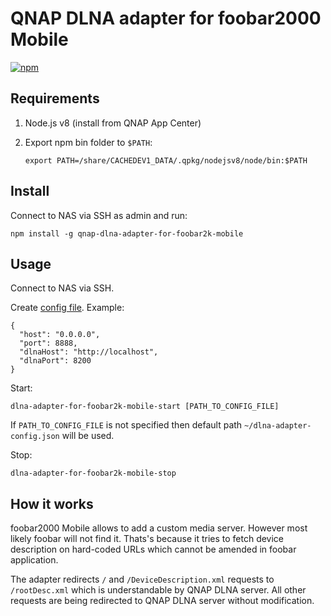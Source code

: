 # QNAP DLNA adapter for foobar2000 Mobile

[![npm](https://img.shields.io/npm/v/qnap-dlna-adapter-for-foobar2k-mobile.svg)](https://www.npmjs.com/package/qnap-dlna-adapter-for-foobar2k-mobile)

## Requirements

1) Node.js v8 (install from QNAP App Center)

2) Export npm bin folder to `$PATH`:

    ```
    export PATH=/share/CACHEDEV1_DATA/.qpkg/nodejsv8/node/bin:$PATH
    ```

## Install

Connect to NAS via SSH as admin and run:

```
npm install -g qnap-dlna-adapter-for-foobar2k-mobile
```

## Usage

Connect to NAS via SSH.

Create [config file](https://github.com/phts/qnap-dlna-adapter-for-foobar2k-mobile/blob/master/dlna-adapter-config.json.example). Example:

```
{
  "host": "0.0.0.0",
  "port": 8888,
  "dlnaHost": "http://localhost",
  "dlnaPort": 8200
}

```

Start:

```
dlna-adapter-for-foobar2k-mobile-start [PATH_TO_CONFIG_FILE]
```

If `PATH_TO_CONFIG_FILE` is not specified then default path `~/dlna-adapter-config.json` will be used.

Stop:

```
dlna-adapter-for-foobar2k-mobile-stop
```

## How it works

foobar2000 Mobile allows to add a custom media server. However most likely foobar will not find it.
Thats's because it tries to fetch device description on hard-coded URLs which cannot be amended in foobar application.

The adapter redirects `/` and `/DeviceDescription.xml` requests to `/rootDesc.xml` which is understandable by QNAP DLNA server.
All other requests are being redirected to QNAP DLNA server without modification.

